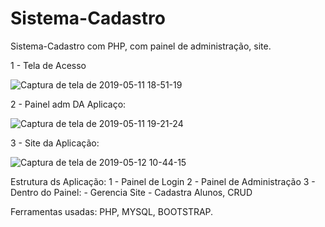 # Sistema-Cadastro
Sistema-Cadastro com PHP, com painel de administração, site.

1 - Tela de Acesso

![Captura de tela de 2019-05-11 18-51-19](https://user-images.githubusercontent.com/27355729/57583001-63d5f100-74a2-11e9-8287-247bbd4ae8ae.png)

2 - Painel adm DA Aplicaço:

![Captura de tela de 2019-05-11 19-21-24](https://user-images.githubusercontent.com/27355729/57583027-ae576d80-74a2-11e9-8235-624854c7dc43.png)

3 - Site da Aplicação:

![Captura de tela de 2019-05-12 10-44-15](https://user-images.githubusercontent.com/27355729/57583066-19a13f80-74a3-11e9-99a8-e2d91fba6bc2.png)

Estrutura ds Aplicação:
1 - Painel de Login
2 - Painel de Administração
3 - Dentro do Painel:
    - Gerencia Site
    - Cadastra Alunos, CRUD
    
Ferramentas usadas:
PHP, MYSQL, BOOTSTRAP.
